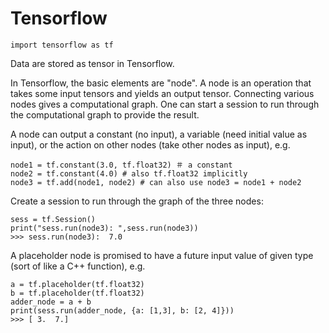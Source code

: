 # Tensorflow
```
import tensorflow as tf
```
Data are stored as tensor in Tensorflow. 

In Tensorflow, the basic elements are "node". A node is an operation that takes some input tensors and yields an output tensor. Connecting various nodes gives a computational graph. One can start a session to run through the computational graph to provide the result.

A node can output a constant (no input), a variable (need initial value as input), or the action on other nodes (take other nodes as input), e.g.

```
node1 = tf.constant(3.0, tf.float32) ＃ a constant
node2 = tf.constant(4.0) # also tf.float32 implicitly
node3 = tf.add(node1, node2) # can also use node3 = node1 + node2
```

Create a session to run through the graph of the three nodes:
```
sess = tf.Session()
print("sess.run(node3): ",sess.run(node3))
>>> sess.run(node3):  7.0
```

A placeholder node is promised to have a future input value of given type (sort of like a C++ function), e.g.
```
a = tf.placeholder(tf.float32)
b = tf.placeholder(tf.float32)
adder_node = a + b 
print(sess.run(adder_node, {a: [1,3], b: [2, 4]}))
>>> [ 3.  7.]
```
